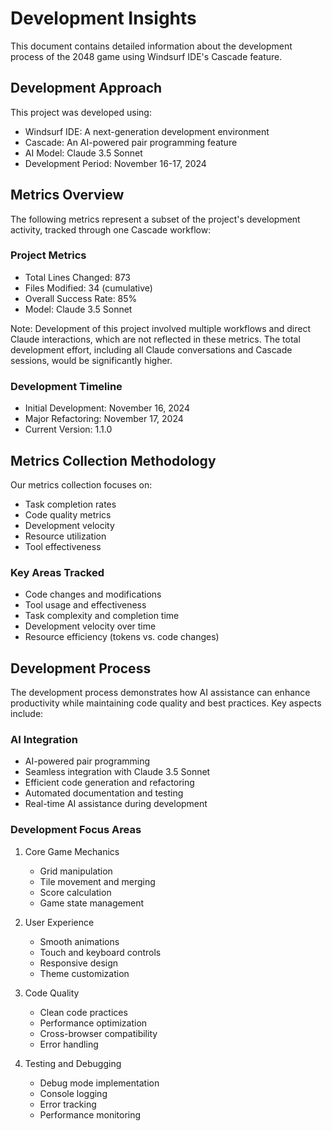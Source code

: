 # Development Insights

This document contains detailed information about the development process of the 2048 game using Windsurf IDE's Cascade feature.

## Development Approach

This project was developed using:
- Windsurf IDE: A next-generation development environment
- Cascade: An AI-powered pair programming feature
- AI Model: Claude 3.5 Sonnet
- Development Period: November 16-17, 2024

## Metrics Overview

The following metrics represent a subset of the project's development activity, tracked through one Cascade workflow:

### Project Metrics
- Total Lines Changed: 873
- Files Modified: 34 (cumulative)
- Overall Success Rate: 85%
- Model: Claude 3.5 Sonnet

Note: Development of this project involved multiple workflows and direct Claude interactions, which are not reflected in these metrics. The total development effort, including all Claude conversations and Cascade sessions, would be significantly higher.

### Development Timeline
- Initial Development: November 16, 2024
- Major Refactoring: November 17, 2024
- Current Version: 1.1.0

## Metrics Collection Methodology

Our metrics collection focuses on:
- Task completion rates
- Code quality metrics
- Development velocity
- Resource utilization
- Tool effectiveness

### Key Areas Tracked
- Code changes and modifications
- Tool usage and effectiveness
- Task complexity and completion time
- Development velocity over time
- Resource efficiency (tokens vs. code changes)

## Development Process

The development process demonstrates how AI assistance can enhance productivity while maintaining code quality and best practices. Key aspects include:

### AI Integration
- AI-powered pair programming
- Seamless integration with Claude 3.5 Sonnet
- Efficient code generation and refactoring
- Automated documentation and testing
- Real-time AI assistance during development

### Development Focus Areas
1. Core Game Mechanics
   - Grid manipulation
   - Tile movement and merging
   - Score calculation
   - Game state management

2. User Experience
   - Smooth animations
   - Touch and keyboard controls
   - Responsive design
   - Theme customization

3. Code Quality
   - Clean code practices
   - Performance optimization
   - Cross-browser compatibility
   - Error handling

4. Testing and Debugging
   - Debug mode implementation
   - Console logging
   - Error tracking
   - Performance monitoring
